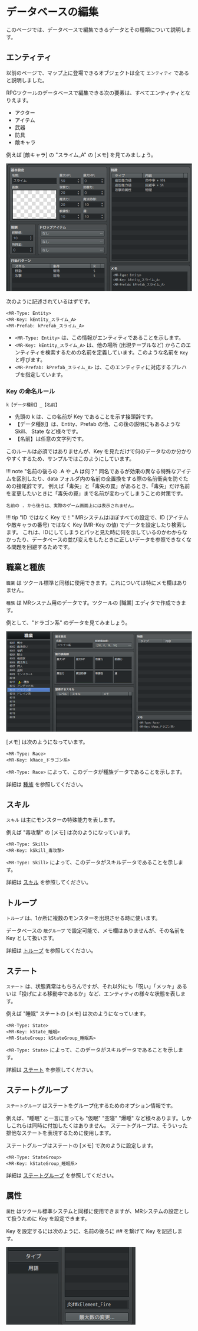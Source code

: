 データベースの編集
==========

このページでは、データベースで編集できるデータとその種類について説明します。

エンティティ
----------

以前のページで、マップ上に登場できるオブジェクトは全て `エンティティ` であると説明しました。

RPGツクールのデータベースで編集できる次の要素は、すべてエンティティとなりえます。

- アクター
- アイテム
- 武器
- 防具
- 敵キャラ

例えば [敵キャラ] の "スライム_A" の [メモ] を見てみましょう。

![](img/database-1.png)

次のように記述されているはずです。

```
<MR-Type: Entity>
<MR-Key: kEntity_スライム_A>
<MR-Prefab: kPrefab_スライム_A>
```

- `<MR-Type: Entity>` は、この情報がエンティティであることを示します。
- `<MR-Key: kEntity_スライム_A>` は、他の場所 (出現テーブルなど) からこのエンティティを検索するための名前を定義しています。このような名前を `Key` と呼びます。
- `<MR-Prefab: kPrefab_スライム_A>` は、このエンティティに対応するプレハブを指定しています。

### Key の命名ルール

```
k【データ種別】_【名前】
```

- 先頭の k は、この名前が Key であることを示す接頭辞です。
- 【データ種別】は、Entity、Prefab の他、この後の説明にもあるような Skill、 State など様々です。
- 【名前】は任意の文字列です。

このルールは必須ではありませんが、Key を見ただけで何のデータなのか分かりやすくするため、サンプルではこのようにしています。

!!! note "名前の後ろの .A や _A は何？"
    同名であるが効果の異なる特殊なアイテムを区別したり、data フォルダ内の名前の全置換をする際の名前衝突を防ぐための接尾辞です。
    例えば「毒矢」と「毒矢の罠」があるとき、「毒矢」だけ名前を変更したいときに「毒矢の罠」まで名前が変わってしまうことの対策です。

    名前の . から後ろは、実際のゲーム画面上には表示されません。

!!! tip "ID ではなく Key で！"
    MRシステムはほぼすべての設定で、ID (アイテムや敵キャラの番号) ではなく Key (MR-Key の値) でデータを設定したり検索します。
    これは、IDにしてしまうとパッと見た時に何を示しているのかわからなかったり、データベースの並び変えをしたときに正しいデータを参照できなくなる問題を回避するためです。

職業と種族
----------

`職業` は ツクール標準と同様に使用できます。これについては特にメモ欄はありません。

`種族` は MRシステム用のデータです。ツクールの [職業] エディタで作成できます。

例として、"ドラゴン系" のデータを見てみましょう。

![](img/database-2.png)

[メモ] は次のようになっています。

```
<MR-Type: Race>
<MR-Key: kRace_ドラゴン系>
```

`<MR-Type: Race>` によって、このデータが種族データであることを示します。

詳細は [種族](../../feature/race.md) を参照してください。

スキル
----------

`スキル` は主にモンスターの特殊能力を表します。

例えば "毒攻撃" の [メモ] は次のようになっています。

```
<MR-Type: Skill>
<MR-Key: kSkill_毒攻撃>
```

`<MR-Type: Skill>` によって、このデータがスキルデータであることを示します。

詳細は [スキル](../../feature/skill.md) を参照してください。

トループ
----------

`トループ` は、1か所に複数のモンスターを出現させる時に使います。

データベースの `敵グループ` で設定可能で、メモ欄はありませんが、その名前を Key として扱います。

詳細は [トループ](../../feature/troop.md) を参照してください。

ステート
----------

`ステート` は、状態異常はもちろんですが、それ以外にも「呪い」「メッキ」あるいは「投げによる移動中であるか」など、エンティティの様々な状態を表します。

例えば "睡眠" ステートの [メモ] は次のようになっています。

```
<MR-Type: State>
<MR-Key: kState_睡眠>
<MR-StateGroup: kStateGroup_睡眠系>
```

`<MR-Type: State>` によって、このデータがスキルデータであることを示します。

詳細は [ステート](../../feature/state.md) を参照してください。

ステートグループ
----------

`ステートグループ` はステートをグループ化するためのオプション情報です。

例えば、"睡眠" と一言に言っても "仮眠" "空寝" "爆睡" など様々あります。しかしこれらは同時に付加したくはありません。
ステートグループは、そういった排他なステートを表現するために使用します。

ステートグループはステートの [メモ] で次のように設定します。

```
<MR-Type: StateGroup>
<MR-Key: kStateGroup_睡眠系>
```

詳細は [ステートグループ](../../feature/state-group.md) を参照してください。


属性
----------

`属性` はツクール標準システムと同様に使用できますが、MRシステムの設定として扱うために Key を設定できます。

Key を設定するには次のように、名前の後ろに ## を繋げて Key を記述します。

![](img/database-3.png)
